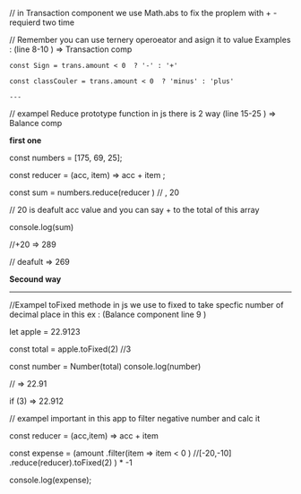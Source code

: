 // in Transaction component we use Math.abs to fix the proplem with + - requierd two time  


// Remember you can use ternery operoeator and asign it to value Examples : (line 8-10 ) => Transaction comp

    const Sign = trans.amount < 0  ? '-' : '+' 

    const classCouler = trans.amount < 0  ? 'minus' : 'plus' 

    --- 

// exampel Reduce prototype function in js there is 2 way (line 15-25 ) => Balance comp 

**first one** 

const numbers = [175, 69, 25]; 

const reducer = (acc, item) => acc + item  ;

  const sum = numbers.reduce(reducer ) //  , 20  

  // 20 is deafult acc value and you can say  + to the total of this array  

console.log(sum) 

//+20 => 289  

// deafult => 269 


**Secound way** 





---

//Exampel toFixed methode in js  we use to fixed to take specfic number of  decimal place in this ex : (Balance component line 9 )

let apple = 22.9123 

const total = apple.toFixed(2) //3

const number = Number(total) 
console.log(number)  

// =>  22.91 

if (3) =>  22.912 




// exampel important in this app to filter negative number and calc it 

  const reducer = (acc,item) => acc + item

  const expense =  (amount
  .filter(item => item < 0 )  //[-20,-10]
  .reduce(reducer).toFixed(2) ) * -1 

 console.log(expense);   


 